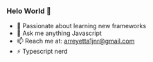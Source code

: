 ### Helo World 👋

- 🔭 Passionate about learning new frameworks
- 💬 Ask me anything Javascript
- 📫 Reach me at: arreyetta1jnr@gmail.com
- ⚡ Typescript nerd
